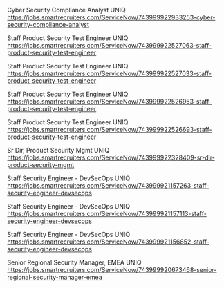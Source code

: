 Cyber Security Compliance Analyst UNIQ https://jobs.smartrecruiters.com/ServiceNow/743999922933253-cyber-security-compliance-analyst

Staff Product Security Test Engineer UNIQ https://jobs.smartrecruiters.com/ServiceNow/743999922527063-staff-product-security-test-engineer

Staff Product Security Test Engineer UNIQ https://jobs.smartrecruiters.com/ServiceNow/743999922527033-staff-product-security-test-engineer

Staff Product Security Test Engineer UNIQ https://jobs.smartrecruiters.com/ServiceNow/743999922526953-staff-product-security-test-engineer

Staff Product Security Test Engineer UNIQ https://jobs.smartrecruiters.com/ServiceNow/743999922526693-staff-product-security-test-engineer

Sr Dir, Product Security Mgmt UNIQ https://jobs.smartrecruiters.com/ServiceNow/743999922328409-sr-dir-product-security-mgmt

Staff Security Engineer - DevSecOps UNIQ https://jobs.smartrecruiters.com/ServiceNow/743999921157263-staff-security-engineer-devsecops

Staff Security Engineer - DevSecOps UNIQ https://jobs.smartrecruiters.com/ServiceNow/743999921157113-staff-security-engineer-devsecops

Staff Security Engineer - DevSecOps UNIQ https://jobs.smartrecruiters.com/ServiceNow/743999921156852-staff-security-engineer-devsecops

Senior Regional Security Manager, EMEA UNIQ https://jobs.smartrecruiters.com/ServiceNow/743999920673468-senior-regional-security-manager-emea

